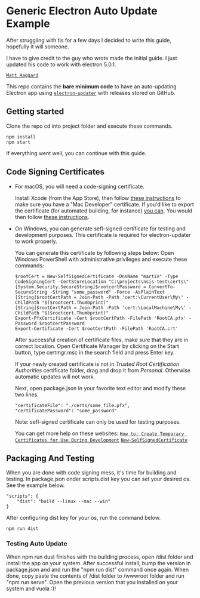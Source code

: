 # Generic Electron Auto Update Example

After struggling with tis for a few days I decided to write this guide, hopefully it will someone. 

I have to give credit to the guy who wrote made the initial guide. I just updated his code to work with electron 5.0.1.

[`Matt Haggard`](https://gist.github.com/iffy/0ff845e8e3f59dbe7eaf2bf24443f104)

This repo contains the **bare minimum code** to have an auto-updating Electron app using [`electron-updater`](https://github.com/electron-userland/electron-builder/tree/master/packages/electron-updater) with releases stored on GitHub.

## Getting started

Clone the repo cd into project folder and execute these commands.

```
npm install
npm start
```

If everything went well, you can continue with this guide.

## Code Signing Certificates

* For macOS, you will need a code-signing certificate.

    Install Xcode (from the App Store), then follow [these instructions](https://developer.apple.com/library/content/documentation/IDEs/Conceptual/AppDistributionGuide/MaintainingCertificates/MaintainingCertificates.html#//apple_ref/doc/uid/TP40012582-CH31-SW6) to make sure you have a "Mac Developer" certificate.  If you'd like to export the certificate (for automated building, for instance) [you can](https://developer.apple.com/library/content/documentation/IDEs/Conceptual/AppDistributionGuide/MaintainingCertificates/MaintainingCertificates.html#//apple_ref/doc/uid/TP40012582-CH31-SW7).  You would then follow [these instructions](https://www.electron.build/code-signing).

* On Windows, you can generate sefl-signed certificate for testing and development purposes. This certificate is required for electron-updater to work properly.

    You can generate this certificate by following steps below:
    Open Windows PowerShell with administrative privileges and execute these commands:

    ```
    $rootCert = New-SelfSignedCertificate -DnsName "martin" -Type CodeSigningCert -CertStoreLocation "C:\projects\nsis-test\certs\"
    [System.Security.SecureString]$rootcertPassword = ConvertTo-SecureString -String "some_password" -Force -AsPlainText
    [String]$rootCertPath = Join-Path -Path 'cert:\CurrentUser\My\' -ChildPath "$($rootcert.Thumbprint)"
    [String]$rootCertPath = Join-Path -Path 'cert:\LocalMachine\My\' -ChildPath "$($rootcert.Thumbprint)"
    Export-PfxCertificate -Cert $rootCertPath -FilePath 'RootCA.pfx' -Password $rootcertPassword
    Export-Certificate -Cert $rootCertPath -FilePath 'RootCA.crt'
    ```
    
    After successful creation of certificate files, make sure that they are in correct location. Open Certificate Manager by clicking on the Start button, type certmgr.msc in the search field and press Enter key.
    
    If your newly created certificate is not in *Trusted Root Certification Authorities* certificate folder, drag and drop it from *Personal*. Otherwise automatic updates will not work.
    
    Next, open package.json in your favorite text editor and modify these two lines.
 
    ```
    "certificateFile": "./certs/some_file.pfx",
    "certificatePassword": "some_password"
    ```

    Note: sefl-signed certificate can only be used for testing purposes.

    You can get more help on these websites:
    [`How to: Create Temporary Certificates for Use During Development`](https://docs.microsoft.com/en-us/dotnet/framework/wcf/feature-details/how-to-create-temporary-certificates-for-use-during-development)
    [`New-SelfSignedCertificate`](https://docs.microsoft.com/en-us/powershell/module/pkiclient/new-selfsignedcertificate?view=win10-ps)


## Packaging And Testing

When you are done with code signing mess, it's time for building and testing. In package.json onder scripts.dist key you can set your desired os. See the example below.

```
"scripts": {
    "dist": "build --linux --mac --win"
}
```

After configuring dist key for your os, run the command below.

```
npm run dist
```

### Testing Auto Update

When npm run dust finishes with the building process, open /dist folder and install the app on your system. After successful install, bump the version in package.json and and run the "npm run dist" command once again. When done, copy paste the contents of /dist folder to /wwwroot folder and run "npm run serve". Open the previous version that you installed on your system and vuola :)!